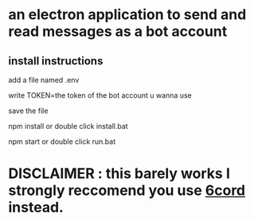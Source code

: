 # an electron application to send and read messages as a bot account

## install instructions

add a file named .env

write TOKEN=the token of the bot account u wanna use

save the file

npm install or double click install.bat

npm start or double click run.bat

# DISCLAIMER : this barely works I strongly reccomend you use [6cord](https://gitlab.com/diamondburned/6cord) instead.
